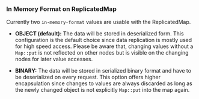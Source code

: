 
### In Memory Format on ReplicatedMap

Currently two `in-memory-format` values are usable with the ReplicatedMap.

-   **OBJECT (default):** The data will be stored in deserialized form. This configuration is the default choice since
data replication is mostly used for high speed access. Please be aware that, changing values without a `Map::put` is
not reflected on other nodes but is visible on the changing nodes for later value accesses.

-   **BINARY:** The data will be stored in serialized binary format and have to be deserialized on every request. This
option offers higher encapsulation since changes to values are always discarded as long as the newly changed object is
not explicitly `Map::put` into the map again.

